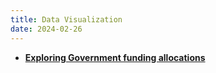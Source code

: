 ```yaml
---
title: Data Visualization
date: 2024-02-26
---
```


- [**Exploring Government funding allocations**](https://imuniyat.github.io/callysto.github.io/govt_funding.html)